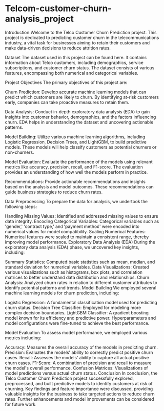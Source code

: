 # Telcom-customer-churn-analysis_project


Introduction
Welcome to the Telco Customer Churn Prediction project. This project is dedicated to predicting customer churn in the telecommunications industry, a vital task for businesses aiming to retain their customers and make data-driven decisions to reduce attrition rates.

Dataset
The dataset used in this project can be found here. It contains information about Telco customers, including demographics, service subscriptions, and customer churn status. The dataset consists of various features, encompassing both numerical and categorical variables.

Project Objectives
The primary objectives of this project are:

Churn Prediction: Develop accurate machine learning models that can predict which customers are likely to churn. By identifying at-risk customers early, companies can take proactive measures to retain them.

Data Analysis: Conduct in-depth exploratory data analysis (EDA) to gain insights into customer behavior, demographics, and the factors influencing churn. EDA helps in understanding the dataset and uncovering actionable patterns.

Model Building: Utilize various machine learning algorithms, including Logistic Regression, Decision Trees, and LightGBM, to build predictive models. These models will help classify customers as potential churners or non-churners.

Model Evaluation: Evaluate the performance of the models using relevant metrics like accuracy, precision, recall, and F1-score. The evaluation provides an understanding of how well the models perform in practice.

Recommendations: Provide actionable recommendations and insights based on the analysis and model outcomes. These recommendations can guide business strategies to reduce churn rates.

Data Preprocessing
To prepare the data for analysis, we undertook the following steps:

Handling Missing Values: Identified and addressed missing values to ensure data integrity.
Encoding Categorical Variables: Categorical variables such as 'gender,' 'contract type,' and 'payment method' were encoded into numerical values for model compatibility.
Scaling Numerical Features: Numerical features were scaled to maintain a consistent range, thereby improving model performance.
Exploratory Data Analysis (EDA)
During the exploratory data analysis (EDA) phase, we uncovered key insights, including:

Summary Statistics: Computed basic statistics such as mean, median, and standard deviation for numerical variables.
Data Visualizations: Created various visualizations such as histograms, box plots, and correlation matrices to better understand data distribution and relationships.
Churn Analysis: Analyzed churn rates in relation to different customer attributes to identify potential patterns and trends.
Model Building
We employed several machine learning models for churn prediction, including:

Logistic Regression: A fundamental classification model used for predicting churn status.
Decision Tree Classifier: Employed for modeling more complex decision boundaries.
LightGBM Classifier: A gradient boosting model known for its efficiency and predictive power.
Hyperparameters and model configurations were fine-tuned to achieve the best performance.

Model Evaluation
To assess model performance, we employed various metrics including:

Accuracy: Measures the overall accuracy of the models in predicting churn.
Precision: Evaluates the models' ability to correctly predict positive churn cases.
Recall: Assesses the models' ability to capture all actual positive churn cases.
F1-Score: A combination of precision and recall to measure the model's overall performance.
Confusion Matrices: Visualizations of model predictions versus actual churn status.
Conclusion
In conclusion, the Telco Customer Churn Prediction project successfully explored, preprocessed, and built predictive models to identify customers at risk of churning. Key findings and feature importance were discussed, providing valuable insights for the business to take targeted actions to reduce churn rates. Further enhancements and model improvements can be considered for future work.
